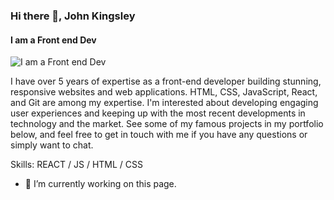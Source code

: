 
### Hi there 👋, John Kingsley
#### I am a Front end Dev
![I am a Front end Dev](https://arturssmirnovs.github.io/github-profile-readme-generator/images/banner.png)

I have over 5 years of expertise as a front-end developer building stunning, responsive websites and web applications. HTML, CSS, JavaScript, React, and Git are among my expertise. I'm interested about developing engaging user experiences and keeping up with the most recent developments in technology and the market. See some of my famous projects in my portfolio below, and feel free to get in touch with me if you have any questions or simply want to chat.

Skills:  REACT / JS / HTML / CSS

- 🔭 I’m currently working on this page. 




